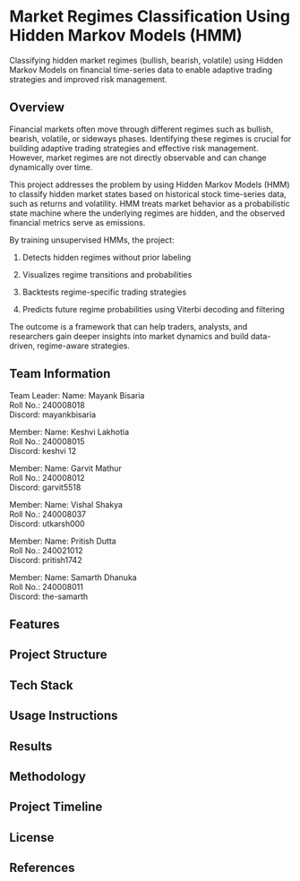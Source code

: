 # Market Regimes Classification Using Hidden Markov Models (HMM)

Classifying hidden market regimes (bullish, bearish, volatile) using Hidden Markov Models on financial time-series data to enable adaptive trading strategies and improved risk management.


## Overview

Financial markets often move through different regimes such as bullish, bearish, volatile, or sideways phases. Identifying these regimes is crucial for building adaptive trading strategies and effective risk management. However, market regimes are not directly observable and can change dynamically over time.

This project addresses the problem by using Hidden Markov Models (HMM) to classify hidden market states based on historical stock time-series data, such as returns and volatility. HMM treats market behavior as a probabilistic state machine where the underlying regimes are hidden, and the observed financial metrics serve as emissions.

By training unsupervised HMMs, the project:

1. Detects hidden regimes without prior labeling

2. Visualizes regime transitions and probabilities

3. Backtests regime-specific trading strategies

4. Predicts future regime probabilities using Viterbi decoding and filtering

The outcome is a framework that can help traders, analysts, and researchers gain deeper insights into market dynamics and build data-driven, regime-aware strategies.


## Team Information

Team Leader:
Name: Mayank Bisaria  
Roll No.: 240008018    
Discord: mayankbisaria

Member:
Name: Keshvi Lakhotia  
Roll No.: 240008015    
Discord: keshvi 12   

Member:
Name: Garvit Mathur   
Roll No.: 240008012   
Discord: garvit5518   

Member:
Name: Vishal Shakya   
Roll No.: 240008037   
Discord: utkarsh000   

Member:
Name: Pritish Dutta   
Roll No.: 240021012   
Discord: pritish1742   

Member:
Name: Samarth Dhanuka   
Roll No.: 240008011   
Discord: the-samarth   

## Features
## Project Structure
## Tech Stack
## Usage Instructions
## Results
## Methodology
## Project Timeline
## License
## References
